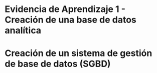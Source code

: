 # Evidencia de Aprendizaje 1 - Creación de una base de datos analítica
# Creación de un sistema de gestión de base de datos (SGBD)
